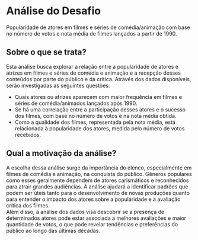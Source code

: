 # Análise do Desafio

Popularidade de atores em filmes e séries de comédia/animação com base no número de votos e nota média de filmes lançados a partir de 1990.

## Sobre o que se trata?

Esta análise busca explorar a relação entre a popularidade de atores e atrizes em filmes e séries de comédia e animação e a recepção desses conteúdos por parte do público e da crítica. Através dos dados disponíveis, serão investigadas as seguintes questões:

- Quais atores ou atrizes aparecem com maior frequência em filmes e séries de comédia/animados lançados após 1990.
- Se há uma correlação entre a participação desses atores e o sucesso dos filmes, com base no número de votos e na nota média obtida.
- Como a qualidade dos filmes, representada pela nota média, está relacionada à popularidade dos atores, medida pelo número de votos recebidos.

## Qual a motivação da análise?

A escolha dessa análise surge da importância do elenco, especialmente em filmes de comédia e animação, na conquista do público. Gêneros populares como esses geralmente dependem de atores carismáticos e reconhecidos para atrair grandes audiências. A análise ajudará a identificar padrões que podem ser úteis tanto para o desenvolvimento de novas produções quanto para entender o impacto dos atores sobre a popularidade e a avaliação crítica dos filmes.  
Além disso, a análise dos dados visa descobrir se a presença de determinados atores pode estar associada a melhores avaliações e maior quantidade de votos, o que pode revelar tendências e preferências do público ao longo das últimas décadas.







